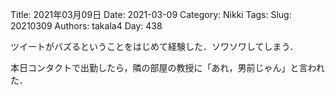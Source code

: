 ﻿Title: 2021年03月09日
Date: 2021-03-09
Category: Nikki
Tags: 
Slug: 20210309
Authors: takala4
Day: 438



ツイートがバズるということをはじめて経験した．ソワソワしてしまう．



本日コンタクトで出勤したら，隣の部屋の教授に「あれ，男前じゃん」と言われた．
